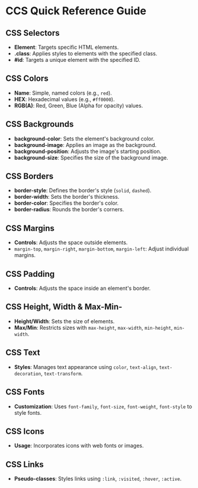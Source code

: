 # CCS Quick Reference Guide

## CSS Selectors

- **Element**: Targets specific HTML elements.
- **.class**: Applies styles to elements with the specified class.
- **#id**: Targets a unique element with the specified ID.

## CSS Colors

- **Name**: Simple, named colors (e.g., `red`).
- **HEX**: Hexadecimal values (e.g., `#ff0000`).
- **RGB(A)**: Red, Green, Blue (Alpha for opacity) values.

## CSS Backgrounds

- **background-color**: Sets the element's background color.
- **background-image**: Applies an image as the background.
- **background-position**: Adjusts the image's starting position.
- **background-size**: Specifies the size of the background image.

## CSS Borders

- **border-style**: Defines the border's style (`solid`, `dashed`).
- **border-width**: Sets the border's thickness.
- **border-color**: Specifies the border's color.
- **border-radius**: Rounds the border's corners.

## CSS Margins
- **Controls**: Adjusts the space outside elements.
- `margin-top`, `margin-right`, `margin-bottom`, `margin-left`: Adjust individual margins.

## CSS Padding
- **Controls**: Adjusts the space inside an element's border.

## CSS Height, Width & Max-Min-
- **Height/Width**: Sets the size of elements.
- **Max/Min**: Restricts sizes with `max-height`, `max-width`, `min-height`, `min-width`.

## CSS Text
- **Styles**: Manages text appearance using `color`, `text-align`, `text-decoration`, `text-transform`.

## CSS Fonts
- **Customization**: Uses `font-family`, `font-size`, `font-weight`, `font-style` to style fonts.

## CSS Icons
- **Usage**: Incorporates icons with web fonts or images.

## CSS Links
- **Pseudo-classes**: Styles links using `:link`, `:visited`, `:hover`, `:active`.


